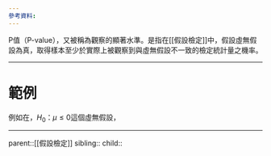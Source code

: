 ```yaml
---
參考資料:
---
```

P值（P-value），又被稱為觀察的顯著水準。是指在[[假設檢定]]中，假設虛無假設為真，取得樣本至少於實際上被觀察到與虛無假設不一致的檢定統計量之機率。
- - -
# 範例
例如在，$H_0：\mu\leq 0$這個虛無假設，
- - -
parent::[[假設檢定]]
sibling::
child::
